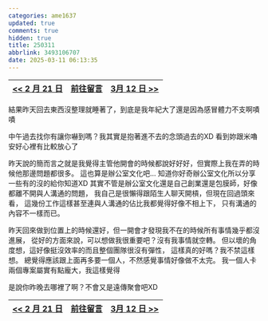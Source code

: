 ```yaml
---
categories: ame1637
updated: true
comments: true
hidden: true
title: 250311
abbrlink: 3493106707
date: 2025-03-11 06:13:35
---
```


| <a href="/ame1637/2380045681"><< 2 月 21 日</a> | <a href="javascript:void(0)" onclick="scrollToComments(event)">前往留言</a> | <a href="/ame1637/1228785065">  3月 12 日 >></a> |
| :---------------------------------------------: | :-------------------------------------------------------------------------: | :----------------------------: |

結果昨天回去東西沒整理就睡著了，到底是我年紀大了還是因為感冒體力不支啊嘖嘖

中午過去找你有讓你嚇到嗎？我其實是抱著進不去的念頭過去的XD
看到妳跟米嚕安好心裡有比較放心了

昨天說的簡而言之就是我覺得主管他開會的時候都說好好好，但實際上我在弄的時候他那邊問題都很多。
這也算是辦公室文化吧...
知道你好奇辦公室文化所以分享一些有的沒的給你知道XD
其實不管是辦公室文化還是自己創業還是包膜師，好像都離不開與人溝通的問題，
我自己是很懶得跟陌生人聊天開槓，但現在回過頭來看，
這幾份工作這樣甚至連與人溝通的佔比我都覺得好像不相上下，
只有溝通的內容不一樣而已。

昨天回來做到位置上的時候還好，但一開會才發現我不在的時候所有事情幾乎都沒進展，
從好的方面來說，可以想做我很重要吧？沒有我事情就空轉。
但以壞的角度想，這好像挺沒效率的而且整個團隊很沒有彈性，
這樣真的好嗎？我不禁這樣想。
總覺得應該跟上面再多要一個人，不然感覺事情好像做不太完。
我一個人卡兩個專案屬實有點龐大，我這樣覺得

是說你昨晚去哪裡了啊？不會又是遠傳聚會吧XD

| <a href="/ame1637/2380045681"><< 2 月 21 日</a> | <a href="javascript:void(0)" onclick="scrollToComments(event)">前往留言</a> | <a href="/ame1637/1228785065">  3月 12 日 >></a> |
| :---------------------------------------------: | :-------------------------------------------------------------------------: | :----------------------------: |

<script>
document.addEventListener('DOMContentLoaded', function() {
    window.scrollToComments = function(event) {
        event.preventDefault();
        document.getElementById('disqus_thread').scrollIntoView({
            behavior: 'smooth'
        });
    }

    window.scrollToTop = function(event) {
        event.preventDefault();
        window.scrollTo({
            top: 0,
            behavior: 'smooth'
        });
    }
});
</script>
